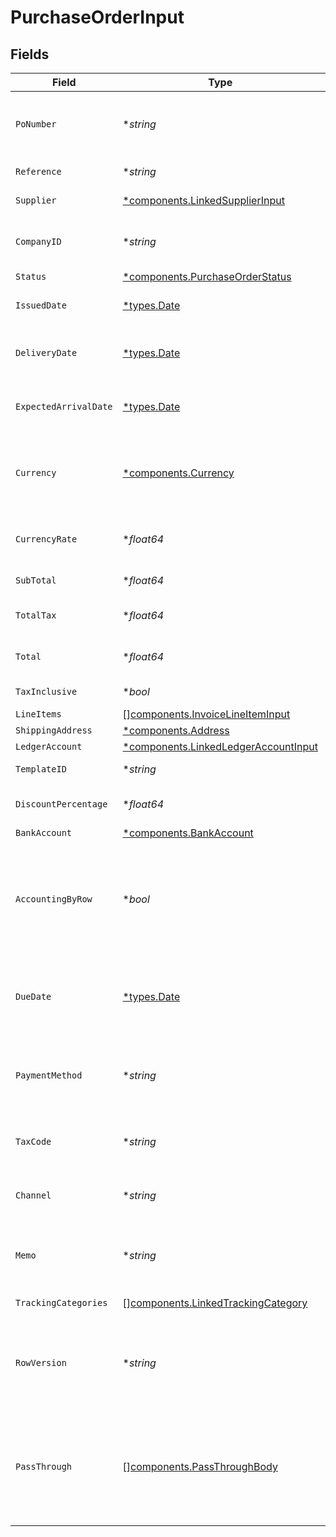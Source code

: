 # PurchaseOrderInput


## Fields

| Field                                                                                                                                                   | Type                                                                                                                                                    | Required                                                                                                                                                | Description                                                                                                                                             | Example                                                                                                                                                 |
| ------------------------------------------------------------------------------------------------------------------------------------------------------- | ------------------------------------------------------------------------------------------------------------------------------------------------------- | ------------------------------------------------------------------------------------------------------------------------------------------------------- | ------------------------------------------------------------------------------------------------------------------------------------------------------- | ------------------------------------------------------------------------------------------------------------------------------------------------------- |
| `PoNumber`                                                                                                                                              | **string*                                                                                                                                               | :heavy_minus_sign:                                                                                                                                      | A PO Number uniquely identifies a purchase order and is generally defined by the buyer.                                                                 | 90000117                                                                                                                                                |
| `Reference`                                                                                                                                             | **string*                                                                                                                                               | :heavy_minus_sign:                                                                                                                                      | Optional purchase order reference.                                                                                                                      | 123456                                                                                                                                                  |
| `Supplier`                                                                                                                                              | [*components.LinkedSupplierInput](../../models/components/linkedsupplierinput.md)                                                                       | :heavy_minus_sign:                                                                                                                                      | The supplier this entity is linked to.                                                                                                                  |                                                                                                                                                         |
| `CompanyID`                                                                                                                                             | **string*                                                                                                                                               | :heavy_minus_sign:                                                                                                                                      | The company or subsidiary id the transaction belongs to                                                                                                 | 12345                                                                                                                                                   |
| `Status`                                                                                                                                                | [*components.PurchaseOrderStatus](../../models/components/purchaseorderstatus.md)                                                                       | :heavy_minus_sign:                                                                                                                                      | N/A                                                                                                                                                     | open                                                                                                                                                    |
| `IssuedDate`                                                                                                                                            | [*types.Date](../../types/date.md)                                                                                                                      | :heavy_minus_sign:                                                                                                                                      | Date purchase order was issued - YYYY-MM-DD.                                                                                                            | 2020-09-30                                                                                                                                              |
| `DeliveryDate`                                                                                                                                          | [*types.Date](../../types/date.md)                                                                                                                      | :heavy_minus_sign:                                                                                                                                      | The date on which the purchase order is to be delivered - YYYY-MM-DD.                                                                                   | 2020-09-30                                                                                                                                              |
| `ExpectedArrivalDate`                                                                                                                                   | [*types.Date](../../types/date.md)                                                                                                                      | :heavy_minus_sign:                                                                                                                                      | The date on which the order is expected to arrive - YYYY-MM-DD.                                                                                         | 2020-09-30                                                                                                                                              |
| `Currency`                                                                                                                                              | [*components.Currency](../../models/components/currency.md)                                                                                             | :heavy_minus_sign:                                                                                                                                      | Indicates the associated currency for an amount of money. Values correspond to [ISO 4217](https://en.wikipedia.org/wiki/ISO_4217).                      | USD                                                                                                                                                     |
| `CurrencyRate`                                                                                                                                          | **float64*                                                                                                                                              | :heavy_minus_sign:                                                                                                                                      | Currency Exchange Rate at the time entity was recorded/generated.                                                                                       | 0.69                                                                                                                                                    |
| `SubTotal`                                                                                                                                              | **float64*                                                                                                                                              | :heavy_minus_sign:                                                                                                                                      | Sub-total amount, normally before tax.                                                                                                                  | 27500                                                                                                                                                   |
| `TotalTax`                                                                                                                                              | **float64*                                                                                                                                              | :heavy_minus_sign:                                                                                                                                      | Total tax amount applied to this invoice.                                                                                                               | 2500                                                                                                                                                    |
| `Total`                                                                                                                                                 | **float64*                                                                                                                                              | :heavy_minus_sign:                                                                                                                                      | Total amount of invoice, including tax.                                                                                                                 | 27500                                                                                                                                                   |
| `TaxInclusive`                                                                                                                                          | **bool*                                                                                                                                                 | :heavy_minus_sign:                                                                                                                                      | Amounts are including tax                                                                                                                               | true                                                                                                                                                    |
| `LineItems`                                                                                                                                             | [][components.InvoiceLineItemInput](../../models/components/invoicelineiteminput.md)                                                                    | :heavy_minus_sign:                                                                                                                                      | N/A                                                                                                                                                     |                                                                                                                                                         |
| `ShippingAddress`                                                                                                                                       | [*components.Address](../../models/components/address.md)                                                                                               | :heavy_minus_sign:                                                                                                                                      | N/A                                                                                                                                                     |                                                                                                                                                         |
| `LedgerAccount`                                                                                                                                         | [*components.LinkedLedgerAccountInput](../../models/components/linkedledgeraccountinput.md)                                                             | :heavy_minus_sign:                                                                                                                                      | N/A                                                                                                                                                     |                                                                                                                                                         |
| `TemplateID`                                                                                                                                            | **string*                                                                                                                                               | :heavy_minus_sign:                                                                                                                                      | Optional purchase order template                                                                                                                        | 123456                                                                                                                                                  |
| `DiscountPercentage`                                                                                                                                    | **float64*                                                                                                                                              | :heavy_minus_sign:                                                                                                                                      | Discount percentage applied to this transaction.                                                                                                        | 5.5                                                                                                                                                     |
| `BankAccount`                                                                                                                                           | [*components.BankAccount](../../models/components/bankaccount.md)                                                                                       | :heavy_minus_sign:                                                                                                                                      | N/A                                                                                                                                                     |                                                                                                                                                         |
| `AccountingByRow`                                                                                                                                       | **bool*                                                                                                                                                 | :heavy_minus_sign:                                                                                                                                      | Indicates if accounting by row is used (true) or not (false). Accounting by row means that a separate ledger transaction is created for each row.       | false                                                                                                                                                   |
| `DueDate`                                                                                                                                               | [*types.Date](../../types/date.md)                                                                                                                      | :heavy_minus_sign:                                                                                                                                      | The due date is the date on which a payment is scheduled to be received - YYYY-MM-DD.                                                                   | 2020-10-30                                                                                                                                              |
| `PaymentMethod`                                                                                                                                         | **string*                                                                                                                                               | :heavy_minus_sign:                                                                                                                                      | Payment method used for the transaction, such as cash, credit card, bank transfer, or check                                                             | cash                                                                                                                                                    |
| `TaxCode`                                                                                                                                               | **string*                                                                                                                                               | :heavy_minus_sign:                                                                                                                                      | Applicable tax id/code override if tax is not supplied on a line item basis.                                                                            | 1234                                                                                                                                                    |
| `Channel`                                                                                                                                               | **string*                                                                                                                                               | :heavy_minus_sign:                                                                                                                                      | The channel through which the transaction is processed.                                                                                                 | email                                                                                                                                                   |
| `Memo`                                                                                                                                                  | **string*                                                                                                                                               | :heavy_minus_sign:                                                                                                                                      | Message for the supplier. This text appears on the Purchase Order.                                                                                      | Thank you for the partnership and have a great day!                                                                                                     |
| `TrackingCategories`                                                                                                                                    | [][components.LinkedTrackingCategory](../../models/components/linkedtrackingcategory.md)                                                                | :heavy_minus_sign:                                                                                                                                      | A list of linked tracking categories.                                                                                                                   |                                                                                                                                                         |
| `RowVersion`                                                                                                                                            | **string*                                                                                                                                               | :heavy_minus_sign:                                                                                                                                      | A binary value used to detect updates to a object and prevent data conflicts. It is incremented each time an update is made to the object.              | 1-12345                                                                                                                                                 |
| `PassThrough`                                                                                                                                           | [][components.PassThroughBody](../../models/components/passthroughbody.md)                                                                              | :heavy_minus_sign:                                                                                                                                      | The pass_through property allows passing service-specific, custom data or structured modifications in request body when creating or updating resources. |                                                                                                                                                         |